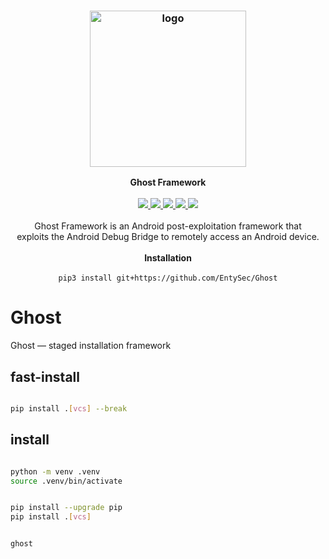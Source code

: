 <h3 align="center">
    <img src="https://user-images.githubusercontent.com/54115104/116760735-6da1e780-aa1e-11eb-8c6f-530386487671.png" alt="logo" height="250px">
</h3>

<p align="center">
    <b>Ghost Framework</b>
    <br>
    <br>
    <a href="https://entysec.com">
        <img src="https://img.shields.io/badge/developer-EntySec-blue.svg">
    </a>
    <a href="https://github.com/EntySec/Ghost">
        <img src="https://img.shields.io/badge/language-Python-blue.svg">
    </a>
    <a href="https://github.com/EntySec/Ghost/forks">
        <img src="https://img.shields.io/github/forks/EntySec/Ghost?style=flat&color=green">
    </a>
    <a href="https://github.com/EntySec/Ghost/stargazers">
        <img src="https://img.shields.io/github/stars/EntySec/Ghost?style=flat&color=yellow">
    </a>
    <a href="https://www.codefactor.io/repository/github/entysec/ghost">
        <img src="https://www.codefactor.io/repository/github/entysec/ghost/badge">
    </a>
    <br>
    <br>
    Ghost Framework is an Android post-exploitation framework that
    <br>exploits the Android Debug Bridge to remotely access an Android device.
    <br>
    <br>
    <b>Installation</b><br>
    <br>
    <code>pip3 install git+https://github.com/EntySec/Ghost</code>
</p>

# Ghost

Ghost — staged installation framework

## fast-install

```bash

pip install .[vcs] --break

```

## install

```bash

python -m venv .venv
source .venv/bin/activate


pip install --upgrade pip
pip install .[vcs]


ghost

```

